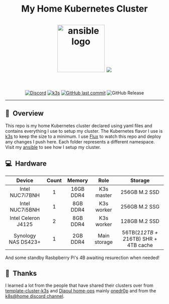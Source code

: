<h1 align="center">
  My Home Kubernetes Cluster
  <br />
  <br />
  <img src="https://i.imgur.com/4l9bHvG.png" alt="ansible logo" width="150" />
  <img src="https://raspbernetes.github.io/img/logo.svg">
</h1>
<br />
<div align="center">

[![Discord](https://img.shields.io/badge/discord-chat-7289DA.svg?maxAge=60&style=for-the-badge&logo=discord)](https://discord.gg/DNCynrJ) [![k3s](https://img.shields.io/badge/v1.29.0-blue?style=for-the-badge&logo=kubernetes)](https://k3s.io/) [![GitHub last commit](https://img.shields.io/github/last-commit/christfriedbalizou/homelab?color=purple&style=for-the-badge)](https://github.com/christfriedbalizou/homelab/commits/main) ![GitHub Release](https://img.shields.io/github/release/christfriedbalizou/homelab?style=for-the-badge&logo=dependabot)


</div>

---

## :telescope:&nbsp; Overview
This repo is my home Kubernetes cluster declared using yaml files and contains everything I use to setup my cluster. The Kubernetes flavor I use is [k3s](https://k3s.io) to keep the size to a minimum. I use [Flux](https://fluxcd.io) to watch this repo and deploy any changes I push here. Each folder represents a different namespace. Visit my [ansible](ansible/) to see how I setup my cluster.

## :computer:&nbsp; Hardware

| Device              | Count | Memory    | Role           | Storage                               |
|:-------------------:|:-----:|:---------:|:--------------:|:-------------------------------------:|
| Ιntel NUC7i7BNH     |   1   | 16GB DDR4 |   K3s master   |    256GB M.2 SSD                      |
| Intel NUC7i5BNH     |   1   |  8GB DDR4 |   K3s worker   |    256GB M.2 SSG                      |
| Ιntel Celeron J4125 |   2   |  8GB DDR4 |   K3s worker   |    128GB M.2 SSD                      |
| Synology NAS DS423+ |   1   |  2GB DDR4 |  Main storage  | 56TB(2*12TB + 2*16TB) SHR + 4TB cache |

And some standby Rasbpberry Pi's 4B awaiting resurection when needed!

## :handshake:&nbsp; Thanks
I learned a lot from the people that have shared their clusters over from
[template-cluster-k3s](https://github.com/k8s-at-home/template-cluster-k3s/) and [Diaoul home-ops](https://github.com/Diaoul/home-ops) mainly [onedr0p](https://github.com/onedr0p/k3s-gitops)
and from the [k8s@home discord channel](https://discord.gg/DNCynrJ).
